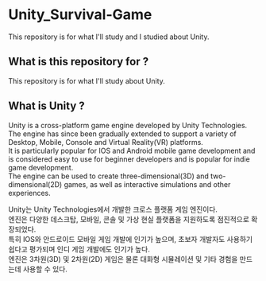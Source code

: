 # Unity_Survival-Game
This repository is for what I'll study and I studied about Unity.

## What is this repository for ?
This repository is for what I'll study about Unity.

## What is Unity ?
Unity is a cross-platform game engine developed by Unity Technologies. <br/>
The engine has since been gradually extended to support a variety of Desktop, Mobile, Console and Virtual Reality(VR) platforms. <br/>
It is particularly popular for IOS and Android mobile game development and is considered easy to use for beginner developers and is popular for indie game development. <br/>
The engine can be used to create three-dimensional(3D) and two-dimensional(2D) games, as well as interactive simulations and other experiences. <br/>

Unity는 Unity Technologies에서 개발한 크로스 플랫폼 게임 엔진이다. <br/>
엔진은 다양한 데스크탑, 모바일, 콘솔 및 가상 현실 플랫폼을 지원하도록 점진적으로 확장되었다. <br/>
특히 IOS와 안드로이드 모바일 게임 개발에 인기가 높으며, 초보자 개발자도 사용하기 쉽다고 평가되며 인디 게임 개발에도 인기가 높다. <br/>
엔진은 3차원(3D) 및 2차원(2D) 게임은 물론 대화형 시뮬레이션 및 기타 경험을 만드는데 사용할 수 있다. <br/>
